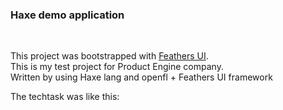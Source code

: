 <h3>Haxe demo application</h3>  <br>

This project was bootstrapped with [Feathers UI](https://feathersui.com/learn/haxe-openfl/). <br>
This is my test project for Product Engine company. <br>
Written by using Haxe lang and openfl + Feathers UI framework <br>

The techtask was like this: <br>




